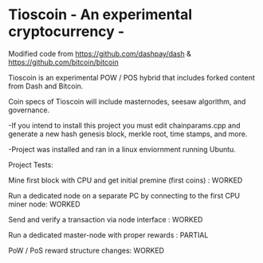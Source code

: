 # Tioscoin - An experimental cryptocurrency -

Modified code from https://github.com/dashpay/dash & https://github.com/bitcoin/bitcoin

Tioscoin is an experimental POW / POS hybrid that includes forked content from Dash and Bitcoin.

Coin specs of Tioscoin will include masternodes, seesaw algorithm, and governance. 

-If you intend to install this project you must edit chainparams.cpp and generate a new hash genesis block, merkle root, time stamps, and more. 

-Project was installed and ran in a linux enviornment running Ubuntu.

Project Tests:

Mine first block with CPU and get initial premine (first coins) : WORKED

Run a dedicated node on a separate PC by connecting to the first CPU miner node: WORKED

Send and verify a transaction via node interface : WORKED

Run a dedicated master-node with proper rewards : PARTIAL

PoW / PoS reward structure changes: WORKED


